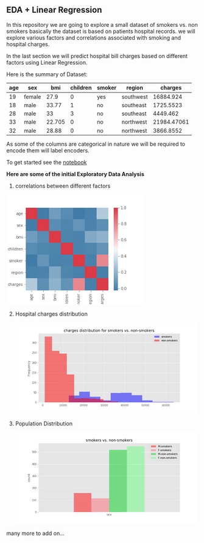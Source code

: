 ## EDA + Linear Regression

In this repository we are going to explore a small dataset of smokers vs. non smokers basically the dataset is based on patients hospital records. we will explore various factors and correlations associated with smoking and hospital charges.

In the last section we will predict hospital bill charges based on different factors using Linear Regression.

Here is the summary of Dataset:

| age  | sex    | bmi    | children | smoker | region    | charges     |
| ---- | ------ | ------ | -------- | ------ | --------- | ----------- |
| 19   | female | 27.9   | 0        | yes    | southwest | 16884.924   |
| 18   | male   | 33.77  | 1        | no     | southeast | 1725.5523   |
| 28   | male   | 33     | 3        | no     | southeast | 4449.462    |
| 33   | male   | 22.705 | 0        | no     | northwest | 21984.47061 |
| 32   | male   | 28.88  | 0        | no     | northwest | 3866.8552   |

As some of the columns are categorical in nature we will be required to encode them will label encoders.

To get started see the [notebook](EDA_LinearRegression.ipynb)

**Here are some of the initial Exploratory Data Analysis**

1. correlations between different factors

![](Docs/correlations.png)

2. Hospital charges distribution

   ![](Docs/charges_distribution.png)

3. Population Distribution

   ![](Docs/population_distribution.png)

many more to add on...